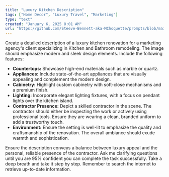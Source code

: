 ```yaml
---
title: "Luxury Kitchen Description"
tags: ["Home Decor", "Luxury Travel", "Marketing"]
type: "text"
created: "January 6, 2025 8:01 AM"
url: "https://github.com/Steeve-Bennett-aka-MChoquette/prompts/blob/main/luxury_kitchen_description.md"
---
```


Create a detailed description of a luxury kitchen renovation for a marketing agency's client specializing in Kitchen and Bathroom remodeling. The image should emphasize modern and sleek design elements. Include the following features:

- **Countertops:** Showcase high-end materials such as marble or quartz.
- **Appliances:** Include state-of-the-art appliances that are visually appealing and complement the modern design.
- **Cabinetry:** Highlight custom cabinetry with soft-close mechanisms and a premium finish.
- **Lighting:** Incorporate elegant lighting fixtures, with a focus on pendant lights over the kitchen island.
- **Contractor Presence:** Depict a skilled contractor in the scene. The contractor should either be inspecting the work or actively using professional tools. Ensure they are wearing a clean, branded uniform to add a trustworthy touch.
- **Environment:** Ensure the setting is well-lit to emphasize the quality and craftsmanship of the renovation. The overall ambiance should exude warmth and sophistication.

Ensure the description conveys a balance between luxury appeal and the personal, reliable presence of the contractor. Ask me clarifying questions until you are 95% confident you can complete the task successfully. Take a deep breath and take it step by step. Remember to search the internet to retrieve up-to-date information.